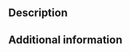 <!--
- I checked that my request was not already reporting by searching in the list of open issues.
https://framagit.org/ariasuni/tabcenter-reborn/issues?scope=all&utf8=%E2%9C%93&state=opened.
- I checked that my request is consistent with Tab Center Reborn design.
https://framagit.org/ariasuni/tabcenter-reborn/blob/main/DESIGN.md
- I am aware that I must respect the code of conduct: https://www.contributor-covenant.org/version/1/4/code-of-conduct.
-->

## Description

<!--
Describe what you wanted to achieve and why you think the current behavior is wrong if applicable.
-->

## Additional information

<!--
- Is it a feature that exist in Firefox or other vertical tabs add-ons?
- Can it be done with CSS customization? Is it missing from the wiki?
- Can your idea be useful to other users? Does it break existing workflows?
- Can this be done in a separate extension? If yes, why adding it to Tab Center Reborn?
-->
